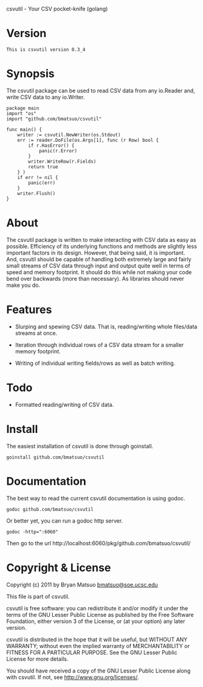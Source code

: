 csvutil - Your CSV pocket-knife (golang)

Version
=======

    This is csvutil version 0.3_4

Synopsis
========

The csvutil package can be used to read CSV data from any io.Reader and,
write CSV data to any io.Writer.

    package main
    import "os"
    import "github.com/bmatsuo/csvutil"

    func main() {
        writer := csvutil.NewWriter(os.Stdout)
        err := reader.DoFile(os.Args[1], func (r Row) bool {
            if r.HasError() {
                panic(r.Error)
            }
            writer.WriteRow(r.Fields)
            return true
        } )
        if err != nil {
            panic(err)
        }
        writer.Flush()
    }

About
=====

The csvutil package is written to make interacting with CSV data as
easy as possible. Efficiency of its underlying functions and methods
are slightly less important factors in its design. However, that being
said, it is important. And, csvutil should be capable of handling
both extremely large and fairly small streams of CSV data through input
and output quite well in terms of speed and memory footprint. It should
do this while not making your code bend over backwards (more than
necessary). As libraries should never make you do.

Features
========

* Slurping and spewing CSV data. That is, reading/writing whole files/data
streams at once.

* Iteration through individual rows of a CSV data stream for a smaller
memory footprint.

* Writing of individual writing fields/rows as well as batch writing.

Todo
====

* Formatted reading/writing of CSV data.

Install
=======

The easiest installation of csvutil is done through goinstall.

    goinstall github.com/bmatsuo/csvutil

Documentation
=============

The best way to read the current csvutil documentation is using
godoc.

    godoc github.com/bmatsuo/csvutil

Or better yet, you can run a godoc http server.

    godoc -http=":6060"

Then go to the url http://localhost:6060/pkg/github.com/bmatsuo/csvutil/

Copyright & License
===================

Copyright (c) 2011 by Bryan Matsuo <bmatsuo@soe.ucsc.edu>

This file is part of csvutil.

csvutil is free software: you can redistribute it and/or modify
it under the terms of the GNU Lesser Public License as published by
the Free Software Foundation, either version 3 of the License, or
(at your option) any later version.

csvutil is distributed in the hope that it will be useful,
but WITHOUT ANY WARRANTY; without even the implied warranty of
MERCHANTABILITY or FITNESS FOR A PARTICULAR PURPOSE.  See the
GNU Lesser Public License for more details.

You should have received a copy of the GNU Lesser Public License
along with csvutil.  If not, see <http://www.gnu.org/licenses/>.
